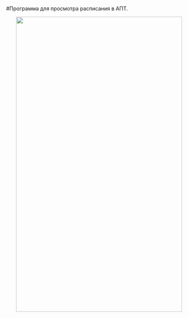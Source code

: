 #Программа для просмотра расписания в АПТ.
<center>
<img src="https://cdn1.savepice.ru/uploads/2021/2/4/8540db908831d2aeb732b3414856b0d6-full.jpg" data-canonical-src="https://cdn1.savepice.ru/uploads/2021/2/4/8540db908831d2aeb732b3414856b0d6-full.jpg" width="450" height="800"/>
</center>
